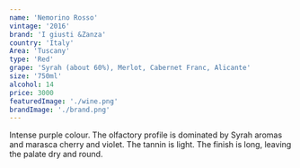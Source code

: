 ```yaml
---
name: 'Nemorino Rosso'
vintage: '2016'
brand: 'I giusti &Zanza'
country: 'Italy'
Area: 'Tuscany'
type: 'Red'
grape: 'Syrah (about 60%), Merlot, Cabernet Franc, Alicante'
size: '750ml'
alcohol: 14
price: 3000
featuredImage: './wine.png'
brandImage: './brand.png'
---
```


Intense purple colour. The olfactory profile is dominated by Syrah
aromas and marasca cherry and violet. The tannin is light. The finish is long,
leaving the palate dry and round.
